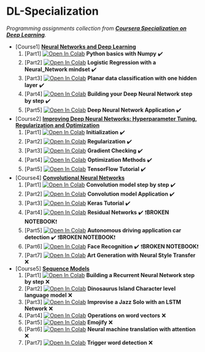 # DL-Specialization

_Programming assignments collection from [**Coursera Specialization on Deep Learning**](https://www.coursera.org/specializations/deep-learning)._

- [Course1] [**Neural Networks and Deep Learning**](https://www.coursera.org/learn/neural-networks-deep-learning)
    1. [Part1] [![Open In Colab](https://colab.research.google.com/assets/colab-badge.svg)](https://colab.research.google.com/github/damianiRiccardo90/DL-Specialization/blob/master/C1-Neural_Networks_and_Deep_Learning/W2-Neural_Networks_Basics/Python_Basics_With_Numpy_v3a.ipynb) **Python basics with Numpy** :heavy_check_mark:
    2. [Part2] [![Open In Colab](https://colab.research.google.com/assets/colab-badge.svg)](https://colab.research.google.com/github/damianiRiccardo90/DL-Specialization/blob/master/C1-Neural_Networks_and_Deep_Learning/W2-Neural_Networks_Basics/Logistic_Regression_with_a_Neural_Network_mindset_v6a.ipynb) **Logistic Regression with a Neural_Network mindset** :heavy_check_mark:
    3. [Part3] [![Open In Colab](https://colab.research.google.com/assets/colab-badge.svg)](https://colab.research.google.com/github/damianiRiccardo90/DL-Specialization/blob/master/C1-Neural_Networks_and_Deep_Learning/W3-Shallow_Neural_Networks/Planar_data_classification_with_onehidden_layer_v6c.ipynb) **Planar data classification with one hidden layer** :heavy_check_mark:
    4. [Part4] [![Open In Colab](https://colab.research.google.com/assets/colab-badge.svg)](https://colab.research.google.com/github/damianiRiccardo90/DL-Specialization/blob/master/C1-Neural_Networks_and_Deep_Learning/W4-Deep_Neural_Networks/Building_your_Deep_Neural_Network_Step_by_Step_v8a.ipynb) **Building your Deep Neural Network step by step** :heavy_check_mark:
    5. [Part5] [![Open In Colab](https://colab.research.google.com/assets/colab-badge.svg)](https://colab.research.google.com/github/damianiRiccardo90/DL-Specialization/blob/master/C1-Neural_Networks_and_Deep_Learning/W4-Deep_Neural_Networks/Deep_Neural_Network_Application_v8.ipynb) **Deep Neural Network Application** :heavy_check_mark:
- [Course2] [**Improving Deep Neural Networks: Hyperparameter Tuning, Regularization and Optimization**](https://www.coursera.org/learn/deep-neural-network)
    1. [Part1] [![Open In Colab](https://colab.research.google.com/assets/colab-badge.svg)](https://colab.research.google.com/github/damianiRiccardo90/DL-Specialization/blob/master/C2-Improving_Deep_Neural_Networks/W1-Practical_aspects_of_Deep_Learning/Initialization.ipynb) **Initialization** :heavy_check_mark:
    2. [Part2] [![Open In Colab](https://colab.research.google.com/assets/colab-badge.svg)](https://colab.research.google.com/github/damianiRiccardo90/DL-Specialization/blob/master/C2-Improving_Deep_Neural_Networks/W1-Practical_aspects_of_Deep_Learning/Regularization_v2a.ipynb) **Regularization** :heavy_check_mark:
    3. [Part3] [![Open In Colab](https://colab.research.google.com/assets/colab-badge.svg)](https://colab.research.google.com/github/damianiRiccardo90/DL-Specialization/blob/master/C2-Improving_Deep_Neural_Networks/W1-Practical_aspects_of_Deep_Learning/Gradient_Checking_v1.ipynb) **Gradient Checking** :heavy_check_mark:
    4. [Part4] [![Open In Colab](https://colab.research.google.com/assets/colab-badge.svg)](https://colab.research.google.com/github/damianiRiccardo90/DL-Specialization/blob/master/C2-Improving_Deep_Neural_Networks/W2-Optimization_algorithms/Optimization_methods_v1b.ipynb) **Optimization Methods** :heavy_check_mark:
    5. [Part5] [![Open In Colab](https://colab.research.google.com/assets/colab-badge.svg)](https://colab.research.google.com/github/damianiRiccardo90/DL-Specialization/blob/master/C2-Improving_Deep_Neural_Networks/W3-Hyperparameter_tuning_Batch_Normalization_and_Programming_Frameworks/TensorFlow_Tutorial_v3b.ipynb) **TensorFlow Tutorial** :heavy_check_mark:
- [Course4] [**Convolutional Neural Networks**](https://www.coursera.org/learn/convolutional-neural-networks)
    1. [Part1] [![Open In Colab](https://colab.research.google.com/assets/colab-badge.svg)](https://colab.research.google.com/github/damianiRiccardo90/DL-Specialization/blob/master/C4-Convolutional_Neural_Networks/W1-Foundations_of_Convolutional_Neural_Networks/Convolution_model_Step_by_Step_v2a.ipynb) **Convolution model step by step** :heavy_check_mark:
    2. [Part2] [![Open In Colab](https://colab.research.google.com/assets/colab-badge.svg)](https://colab.research.google.com/github/damianiRiccardo90/DL-Specialization/blob/master/C4-Convolutional_Neural_Networks/W1-Foundations_of_Convolutional_Neural_Networks/Convolution_model_Application_v1a.ipynb) **Convolution model Application** :heavy_check_mark:
    3. [Part3] [![Open In Colab](https://colab.research.google.com/assets/colab-badge.svg)](https://colab.research.google.com/github/damianiRiccardo90/DL-Specialization/blob/master/C4-Convolutional_Neural_Networks/W2-Deep_convolutional_models_case_studies/Keras_Tutorial_v2a.ipynb) **Keras Tutorial** :heavy_check_mark:
    4. [Part4] [![Open In Colab](https://colab.research.google.com/assets/colab-badge.svg)](https://colab.research.google.com/github/damianiRiccardo90/DL-Specialization/blob/master/C4-Convolutional_Neural_Networks/W2-Deep_convolutional_models_case_studies/Residual_Networks_v2a.ipynb) **Residual Networks** :heavy_check_mark: :exclamation:**BROKEN NOTEBOOK**:exclamation:
    5. [Part5] [![Open In Colab](https://colab.research.google.com/assets/colab-badge.svg)](https://colab.research.google.com/github/damianiRiccardo90/DL-Specialization/blob/master/C4-Convolutional_Neural_Networks/W3-Object_detection/Autonomous_driving_application_Car_detection_v3a.ipynb) **Autonomous driving application car detection** :heavy_check_mark: :exclamation:**BROKEN NOTEBOOK**:exclamation:
    6. [Part6] [![Open In Colab](https://colab.research.google.com/assets/colab-badge.svg)](https://colab.research.google.com/github/damianiRiccardo90/DL-Specialization/blob/master/C4-Convolutional_Neural_Networks/W4-Special_applications_Face_recognition_and_Neural_style_transfer/Face_Recognition_v3a.ipynb) **Face Recognition** :heavy_check_mark: :exclamation:**BROKEN NOTEBOOK**:exclamation:
    7. [Part7] [![Open In Colab](https://colab.research.google.com/assets/colab-badge.svg)](https://colab.research.google.com/github/damianiRiccardo90/DL-Specialization/blob/master/C4-Convolutional_Neural_Networks/W4-Special_applications_Face_recognition_and_Neural_style_transfer/Art_Generation_with_Neural_Style_Transfer_v3a.ipynb) **Art Generation with Neural Style Transfer** :x:
- [Course5] [**Sequence Models**](https://www.coursera.org/learn/nlp-sequence-models)
    1. [Part1] [![Open In Colab](https://colab.research.google.com/assets/colab-badge.svg)](https://colab.research.google.com/github/damianiRiccardo90/DL-Specialization/blob/master/C5-Sequence_Models/W1-Recurrent_Neural_Networks/Building_a_Recurrent_Neural_Network_Step_by_Step_v3b.ipynb) **Building a Recurrent Neural Network step by step** :x:
    2. [Part2] [![Open In Colab](https://colab.research.google.com/assets/colab-badge.svg)](https://colab.research.google.com/github/damianiRiccardo90/DL-Specialization/blob/master/C5-Sequence_Models/W1-Recurrent_Neural_Networks/Dinosaurus_Island_Character_level_language_model_final_v3b.ipynb) **Dinosaurus Island Character level language model** :x:
    3. [Part3] [![Open In Colab](https://colab.research.google.com/assets/colab-badge.svg)](https://colab.research.google.com/github/damianiRiccardo90/DL-Specialization/blob/master/C5-Sequence_Models/W1-Recurrent_Neural_Networks/Improvise_a_Jazz_Solo_with_an_LSTM_Network_v3a.ipynb) **Improvise a Jazz Solo with an LSTM Network** :x:
    4. [Part4] [![Open In Colab](https://colab.research.google.com/assets/colab-badge.svg)](https://colab.research.google.com/github/damianiRiccardo90/DL-Specialization/blob/master/C5-Sequence_Models/W2-Natural_Language_Processing_and_Word_Embeddings/Operations_on_word_vectors_v2a.ipynb) **Operations on word vectors** :x:
    5. [Part5] [![Open In Colab](https://colab.research.google.com/assets/colab-badge.svg)](https://colab.research.google.com/github/damianiRiccardo90/DL-Specialization/blob/master/C5-Sequence_Models/W2-Natural_Language_Processing_and_Word_Embeddings/Emojify_v2a.ipynb) **Emojify** :x:
    6. [Part6] [![Open In Colab](https://colab.research.google.com/assets/colab-badge.svg)](https://colab.research.google.com/github/damianiRiccardo90/DL-Specialization/blob/master/C5-Sequence_Models/W3-Sequence_models_and_Attention_mechanism/Neural_machine_translation_with_attention_v4a.ipynb) **Neural machine translation with attention** :x:
    7. [Part7] [![Open In Colab](https://colab.research.google.com/assets/colab-badge.svg)](https://colab.research.google.com/github/damianiRiccardo90/DL-Specialization/blob/master/C5-Sequence_Models/W3-Sequence_models_and_Attention_mechanism/Trigger_word_detection_v1a.ipynb) **Trigger word detection** :x:
